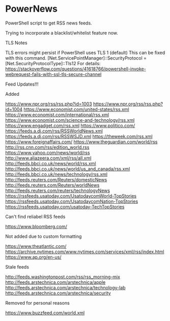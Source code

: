 # PowerNews
PowerShell script to get RSS news feeds.

Trying to incorporate a blacklist/whitelist feature now.


TLS Notes

TLS errors might persist if PowerShell uses TLS 1 (default)
This can be fixed with this command.
[Net.ServicePointManager]::SecurityProtocol = [Net.SecurityProtocolType]::Tls12
For details:
https://stackoverflow.com/questions/41618766/powershell-invoke-webrequest-fails-with-ssl-tls-secure-channel

Feed Updates!!!

Added 

https://www.npr.org/rss/rss.php?id=1003
https://www.npr.org/rss/rss.php?id=1004
https://www.economist.com/united-states/rss.xml
https://www.economist.com/international/rss.xml
https://www.economist.com/science-and-technology/rss.xml
https://www.engadget.com/rss.xml
https://www.politico.com/
https://feeds.a.dj.com/rss/RSSWorldNews.xml
https://feeds.a.dj.com/rss/RSSWSJD.xml
https://theweek.com/rss.xml
https://www.foreignaffairs.com/
https://www.theguardian.com/world/rss
http://rss.cnn.com/rss/edition_world.rss
https://www.yahoo.com/news/world/rss
http://www.aljazeera.com/xml/rss/all.xml
http://feeds.bbci.co.uk/news/world/rss.xml
http://feeds.bbci.co.uk/news/world/us_and_canada/rss.xml
http://feeds.bbci.co.uk/news/technology/rss.xml
http://feeds.reuters.com/Reuters/domesticNews
http://feeds.reuters.com/Reuters/worldNews
http://feeds.reuters.com/reuters/technologyNews
https://rssfeeds.usatoday.com/UsatodaycomWorld-TopStories
https://rssfeeds.usatoday.com/UsatodaycomNation-TopStories
https://rssfeeds.usatoday.com/usatoday-TechTopStories

Can't find reliabel RSS feeds

https://www.bloomberg.com/

Not added due to custom formatting

https://www.theatlantic.com/
https://archive.nytimes.com/www.nytimes.com/services/xml/rss/index.html
https://www.ap.org/en-us/

Stale feeds

http://feeds.washingtonpost.com/rss/rss_morning-mix
http://feeds.arstechnica.com/arstechnica/apple 
http://feeds.arstechnica.com/arstechnica/technology-lab
http://feeds.arstechnica.com/arstechnica/security

Removed for personal reasons

https://www.buzzfeed.com/world.xml

